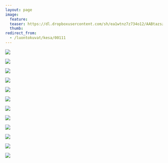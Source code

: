 ```yaml
---
layout: page
image:
  feature:
  teaser: https://dl.dropboxusercontent.com/sh/ea1wtnz7z734o12/AABtazsz44gwGnTOHs2pgPbaa/luontokuvat/kes%C3%A4/8/DS34502-245px.jpg
  thumb:
redirect_from:
  - /luontokuvat/kesa/00111
---
```


[![](https://dl.dropboxusercontent.com/sh/ea1wtnz7z734o12/AABkOkv_iUlb6IEb5KJW_cDWa/luontokuvat/kes%C3%A4/8/DS34502-800px.jpg)](https://dl.dropboxusercontent.com/sh/ea1wtnz7z734o12/AACURHO8gHBEPAyEY1wEcYnQa/luontokuvat/kes%C3%A4/8/DS34502.jpg)

[![](https://dl.dropboxusercontent.com/sh/ea1wtnz7z734o12/AAC7T2c-pTVLaxdgRTGJy4VWa/luontokuvat/kes%C3%A4/8/DS34516-800px.jpg)](https://dl.dropboxusercontent.com/sh/ea1wtnz7z734o12/AABgTK-HKQlJWAChj2EuYArva/luontokuvat/kes%C3%A4/8/DS34516.jpg)

[![](https://dl.dropboxusercontent.com/sh/ea1wtnz7z734o12/AACIP5aTr7xPBjoywMoFBE0Da/luontokuvat/kes%C3%A4/8/DS34377-800px.jpg)](https://dl.dropboxusercontent.com/sh/ea1wtnz7z734o12/AACGDGOgjo6p3eoAxd-S4e15a/luontokuvat/kes%C3%A4/8/DS34377.jpg)

[![](https://dl.dropboxusercontent.com/sh/ea1wtnz7z734o12/AAAsQerKWUsjTYEIrQAUvvUNa/luontokuvat/kes%C3%A4/8/DS34378-800px.jpg)](https://dl.dropboxusercontent.com/sh/ea1wtnz7z734o12/AACreClMaHhm4D_JcewUE5uea/luontokuvat/kes%C3%A4/8/DS34378.jpg)

[![](https://dl.dropboxusercontent.com/sh/ea1wtnz7z734o12/AAAJ411bukIAUWzudQfALePAa/luontokuvat/kes%C3%A4/8/DS34388-800px.jpg)](https://dl.dropboxusercontent.com/sh/ea1wtnz7z734o12/AABDg0dwFOOcohov4bFnEJjOa/luontokuvat/kes%C3%A4/8/DS34388.jpg)

[![](https://dl.dropboxusercontent.com/sh/ea1wtnz7z734o12/AAD1xUEtStzMzN4xmWTg5SJJa/luontokuvat/kes%C3%A4/8/DS34207-800px.jpg)](https://dl.dropboxusercontent.com/sh/ea1wtnz7z734o12/AAC7hzDdXLQykhH_1r1tM4xSa/luontokuvat/kes%C3%A4/8/DS34207.jpg)

[![](https://dl.dropboxusercontent.com/sh/ea1wtnz7z734o12/AABpOo4xmP8jhPzx0j8J7fUsa/luontokuvat/kes%C3%A4/8/DS34232-800px.jpg)](https://dl.dropboxusercontent.com/sh/ea1wtnz7z734o12/AAC6K05DkVQY6ZXb5I94c4Fla/luontokuvat/kes%C3%A4/8/DS34232.jpg)

[![](https://dl.dropboxusercontent.com/sh/ea1wtnz7z734o12/AAAsioA2zDFPyT9PLyI-KCaVa/luontokuvat/kes%C3%A4/8/DS34486-800px.jpg)](https://dl.dropboxusercontent.com/sh/ea1wtnz7z734o12/AADfrFfc-5mT7kBqQT7-HrDJa/luontokuvat/kes%C3%A4/8/DS34486.jpg)

[![](https://dl.dropboxusercontent.com/sh/ea1wtnz7z734o12/AABWlJbHRvtvWq4I3OE5DdHPa/luontokuvat/kes%C3%A4/8/DS32462-800px.jpg)](https://dl.dropboxusercontent.com/sh/ea1wtnz7z734o12/AACMlaLYW1kvREpIdjdHSLQva/luontokuvat/kes%C3%A4/8/DS32462.jpg)

[![](https://dl.dropboxusercontent.com/sh/ea1wtnz7z734o12/AADoNOh8Sl0Qlwy4-RrAFN6Ia/luontokuvat/kes%C3%A4/8/DS32469-800px.jpg)](https://dl.dropboxusercontent.com/sh/ea1wtnz7z734o12/AABclVGPWm8LELeikIoyiVERa/luontokuvat/kes%C3%A4/8/DS32469.jpg)

[![](https://dl.dropboxusercontent.com/sh/ea1wtnz7z734o12/AACpV3YYZ5jyVnXmYQsa3ux2a/luontokuvat/kes%C3%A4/8/DS32459-800px.jpg)](https://dl.dropboxusercontent.com/sh/ea1wtnz7z734o12/AADpRJNRllq79TJbLudxqAiga/luontokuvat/kes%C3%A4/8/DS32459.jpg)

[![](https://dl.dropboxusercontent.com/sh/ea1wtnz7z734o12/AABbnDtfM-YS8ept51VVWRyOa/luontokuvat/kes%C3%A4/9/DS35523-800px.jpg)](https://dl.dropboxusercontent.com/sh/ea1wtnz7z734o12/AADNgYtrqJc2pbc7e4GCIgULa/luontokuvat/kes%C3%A4/9/DS35523.jpg)
